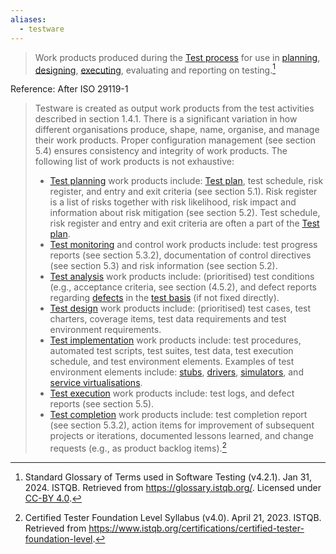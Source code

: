 ```yaml
---
aliases:
  - testware
---
```

> Work products produced during the [Test process](Test%20process.md) for use in [planning](Test%20planning.md), [designing](Test%20design.md), [executing](Test%20execution.md), evaluating and reporting on testing.[^1]

Reference: After ISO 29119-1

> Testware is created as output work products from the test activities described in section 1.4.1. There is a significant variation in how different organisations produce, shape, name, organise, and manage their work products. Proper configuration management (see section 5.4) ensures consistency and integrity of work products. The following list of work products is not exhaustive:
>- [Test planning](Test%20planning.md) work products include: [Test plan](Test%20plan.md), test schedule, risk register, and entry and exit criteria (see section 5.1). Risk register is a list of risks together with risk likelihood, risk impact and information about risk mitigation (see section 5.2). Test schedule, risk register and entry and exit criteria are often a part of the [Test plan](Test%20plan.md).
>- [Test monitoring](Test%20monitoring.md) and control work products include: test progress reports (see section 5.3.2), documentation of control directives (see section 5.3) and risk information (see section 5.2).
>- [Test analysis](Test%20analysis.md) work products include: (prioritised) test conditions (e.g., acceptance criteria, see section (4.5.2), and defect reports regarding [defects](Defect.md) in the [test basis](Test%20basis.md) (if not fixed directly).
>- [Test design](Test%20design.md) work products include: (prioritised) test cases, test charters, coverage items, test data requirements and test environment requirements.
>- [Test implementation](Test%20implementation.md) work products include: test procedures, automated test scripts, test suites, test data, test execution schedule, and test environment elements. Examples of test environment elements include: [stubs](Stub.md), [drivers](Driver.md), [simulators](Simulator.md), and [service virtualisations](Service%20virtualisation.md).
>- [Test execution](Test%20execution.md) work products include: test logs, and defect reports (see section 5.5).
>- [Test completion](Test%20completion.md) work products include: test completion report (see section 5.3.2), action items for improvement of subsequent projects or iterations, documented lessons learned, and change requests (e.g., as product backlog items).[^2]


[^1]: Standard Glossary of Terms used in Software Testing (v4.2.1). Jan 31, 2024. ISTQB. Retrieved from https://glossary.istqb.org/. Licensed under [CC-BY 4.0](https://creativecommons.org/licenses/by/4.0/).

[^2]: Certified Tester Foundation Level Syllabus (v4.0). April 21, 2023. ISTQB. Retrieved from https://www.istqb.org/certifications/certified-tester-foundation-level.